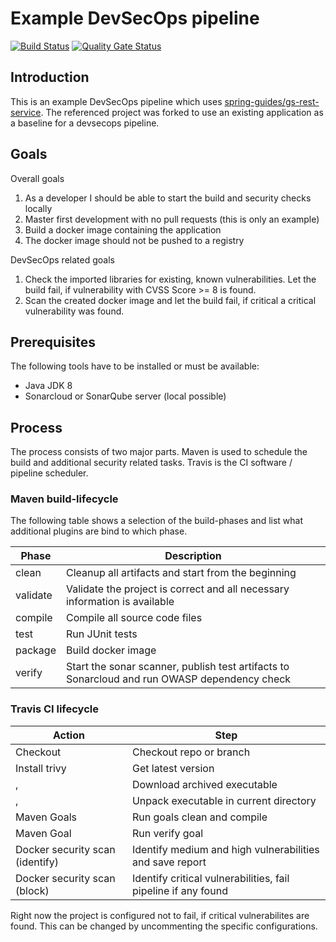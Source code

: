 # Example DevSecOps pipeline

[![Build Status](https://travis-ci.org/zorck97/gs-rest-service.svg?branch=master)](https://travis-ci.org/zorck97/gs-rest-service)
[![Quality Gate Status](https://sonarcloud.io/api/project_badges/measure?project=com.example%3Arest-service&metric=alert_status)](https://sonarcloud.io/dashboard?id=com.example%3Arest-service)

## Introduction

This is an example DevSecOps pipeline which uses [spring-guides/gs-rest-service](https://github.com/spring-guides/gs-rest-service). The referenced project was forked to use an existing application as a baseline for a devsecops pipeline.

## Goals

Overall goals

1. As a developer I should be able to start the build and security checks locally
2. Master first development with no pull requests (this is only an example)
3. Build a docker image containing the application
4. The docker image should not be pushed to a registry

DevSecOps related goals

1. Check the imported libraries for existing, known vulnerabilities. Let the build fail, if vulnerability with CVSS Score >= 8 is found.
2. Scan the created docker image and let the build fail, if critical a critical vulnerability was found.

## Prerequisites

The following tools have to be installed or must be available:

- Java JDK 8
- Sonarcloud or SonarQube server (local possible)

## Process

The process consists of two major parts. Maven is used to schedule the build and additional security related tasks. Travis is the CI software / pipeline scheduler. 

### Maven build-lifecycle

The following table shows a selection of the build-phases and list what additional plugins are bind to which phase.

Phase | Description
----- | -------
clean | Cleanup all artifacts and start from the beginning
validate | Validate the project is correct and all necessary information is available
compile | Compile all source code files
test | Run JUnit tests
package | Build docker image
verify | Start the sonar scanner, publish test artifacts to Sonarcloud and run OWASP dependency check

### Travis CI lifecycle

Action | Step
------ | ---- 
Checkout | Checkout repo or branch
Install trivy | Get latest version
, | Download archived executable
, | Unpack executable in current directory
Maven Goals | Run goals clean and compile
Maven Goal | Run verify goal
Docker security scan (identify) | Identify medium and high vulnerabilities and save report
Docker security scan (block) | Identify critical vulnerabilities, fail pipeline if any found

Right now the project is configured not to fail, if critical vulnerabilites are found. This can be changed by uncommenting the specific configurations.